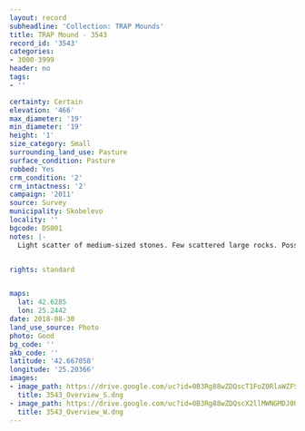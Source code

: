 ```yaml
---
layout: record
subheadline: 'Collection: TRAP Mounds'
title: TRAP Mound - 3543
record_id: '3543'
categories:
- 3000-3999
header: no
tags:
- ''

certainty: Certain
elevation: '466'
max_diameter: '19'
min_diameter: '19'
height: '1'
size_category: Small
surrounding_land_use: Pasture
surface_condition: Pasture
robbed: Yes
crm_condition: '2'
crm_intactness: '2'
campaign: '2011'
source: Survey
municipality: Skobelevo
locality: ''
bgcode: DS001
notes: |-
  Light scatter of medium-sized stones. Few scattered large rocks. Possible excavation carried out on western side (old excavation work). Uniform earth displacement from mound suggests this excavation. Almost completely dug out side.


rights: standard


maps:
  lat: 42.6285
  lon: 25.2442
date: 2018-08-30
land_use_source: Photo
photo: Good
bg_code: ''
akb_code: ''
latitude: '42.667058'
longitude: '25.20366'
images:
- image_path: https://drive.google.com/uc?id=0B3Rg88wZDQscT1FoZ0RlaWZFSDA
  title: 3543_Overview_S.dng
- image_path: https://drive.google.com/uc?id=0B3Rg88wZDQscX2llMWNGMDJ0UFU
  title: 3543_Overview_W.dng
---
```

